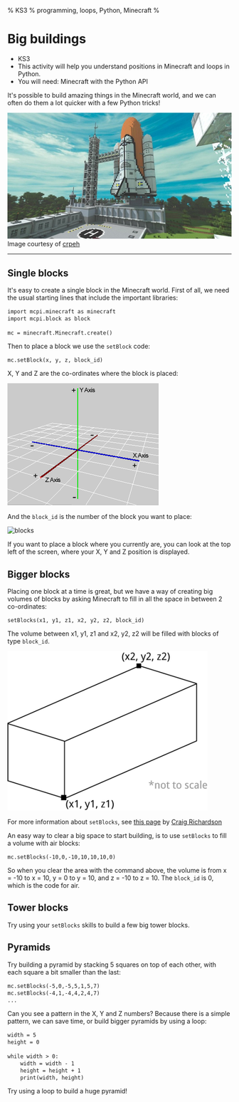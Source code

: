 % KS3
% programming, loops, Python, Minecraft
%

# Big buildings

* KS3
* This activity will help you understand positions in Minecraft and loops
 in Python.
* You will need: Minecraft with the Python API

It's possible to build amazing things in the Minecraft world, and we can often do them a lot quicker with a few Python tricks!

![shuttle](space-shuttle.jpg)
Image courtesy of [crpeh](https://www.reddit.com/r/Minecraft/comments/14i1lu/we_are_ready_for_liftoff_captain/)

----

## Single blocks

It's easy to create a single block in the Minecraft world. First of all, we need the usual starting lines that include the important libraries:

~~~ { .python }
import mcpi.minecraft as minecraft
import mcpi.block as block

mc = minecraft.Minecraft.create()
~~~

Then to place a block we use the `setBlock` code:

    mc.setBlock(x, y, z, block_id)

X, Y and Z are the co-ordinates where the block is placed:

![xyz](xyz.png)

And the `block_id` is the number of the block you want to place:

![blocks](blocks.jpg)

If you want to place a block where you currently are, you can look at the top left of the screen, where your X, Y and Z position is displayed.

## Bigger blocks

Placing one block at a time is great, but we have a way of creating big volumes of blocks by asking Minecraft to fill in all the space in between 2 co-ordinates:

    setBlocks(x1, y1, z1, x2, y2, z2, block_id)

The volume between x1, y1, z1 and x2, y2, z2 will be filled with blocks of type
`block_id`. 

![cuboid](cuboid2.png)

For more information about `setBlocks`, see [this page](https://arghbox.wordpress.com/2013/07/07/minecraft-pi-api-setting-blocks/) by [Craig
Richardson](https://twitter.com/CraigArgh)

An easy way to clear a big space to start building, is to use `setBlocks` to fill a volume with air blocks:

    mc.setBlocks(-10,0,-10,10,10,10,0)

So when you clear the area with the command above, the volume is
from x = -10 to x = 10, y = 0 to y = 10, and z = -10 to z = 10. The `block_id` is 0, which is the code for air.

## Tower blocks

Try using your `setBlocks` skills to build a few big tower blocks.

## Pyramids

Try building a pyramid by stacking 5 squares on top of each other, with each square a bit smaller than the last:

    mc.setBlocks(-5,0,-5,5,1,5,7)
    mc.setBlocks(-4,1,-4,4,2,4,7)
    ...

Can you see a pattern in the X, Y and Z numbers? Because there is a simple pattern, we can save time, or build bigger pyramids by using a loop:

~~~ { .python }
width = 5
height = 0

while width > 0:
    width = width - 1
    height = height + 1
    print(width, height)
~~~

Try using a loop to build a huge pyramid!
